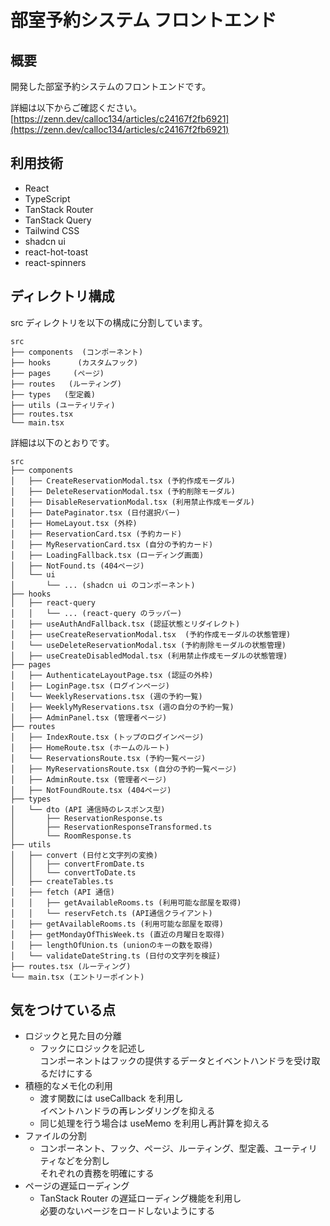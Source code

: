 # 部室予約システム フロントエンド

## 概要

開発した部室予約システムのフロントエンドです。

詳細は以下からご確認ください。
[https://zenn.dev/calloc134/articles/c24167f2fb6921](https://zenn.dev/calloc134/articles/c24167f2fb6921)

## 利用技術

- React
- TypeScript
- TanStack Router
- TanStack Query
- Tailwind CSS
- shadcn ui
- react-hot-toast
- react-spinners

## ディレクトリ構成

src ディレクトリを以下の構成に分割しています。

```src
src
├── components  (コンポーネント)
├── hooks      (カスタムフック)
├── pages     (ページ)
├── routes   (ルーティング)
├── types   (型定義)
├── utils (ユーティリティ)
├── routes.tsx
└── main.tsx
```

詳細は以下のとおりです。

```
src
├── components
│   ├── CreateReservationModal.tsx (予約作成モーダル)
│   ├── DeleteReservationModal.tsx (予約削除モーダル)
│   ├── DisableReservationModal.tsx (利用禁止作成モーダル)
│   ├── DatePaginator.tsx (日付選択バー)
│   ├── HomeLayout.tsx (外枠)
│   ├── ReservationCard.tsx (予約カード)
│   ├── MyReservationCard.tsx (自分の予約カード)
│   ├── LoadingFallback.tsx (ローディング画面)
│   ├── NotFound.ts (404ページ)
│   └── ui
│       └── ... (shadcn ui のコンポーネント)
├── hooks
│   ├── react-query
│   │   └── ... (react-query のラッパー)
│   ├── useAuthAndFallback.tsx (認証状態とリダイレクト)
│   ├── useCreateReservationModal.tsx  (予約作成モーダルの状態管理)
│   └── useDeleteReservationModal.tsx (予約削除モーダルの状態管理)
│   ├── useCreateDisabledModal.tsx (利用禁止作成モーダルの状態管理)
├── pages
│   ├── AuthenticateLayoutPage.tsx (認証の外枠)
│   ├── LoginPage.tsx (ログインページ)
│   └── WeeklyReservations.tsx (週の予約一覧)
│   ├── WeeklyMyReservations.tsx (週の自分の予約一覧)
│   ├── AdminPanel.tsx (管理者ページ)
├── routes
│   ├── IndexRoute.tsx (トップのログインページ)
│   ├── HomeRoute.tsx (ホームのルート)
│   └── ReservationsRoute.tsx (予約一覧ページ)
│   ├── MyReservationsRoute.tsx (自分の予約一覧ページ)
│   ├── AdminRoute.tsx (管理者ページ)
│   ├── NotFoundRoute.tsx (404ページ)
├── types
│   └── dto (API 通信時のレスポンス型)
│       ├── ReservationResponse.ts
│       ├── ReservationResponseTransformed.ts
│       └── RoomResponse.ts
├── utils
│   ├── convert (日付と文字列の変換)
│   │   ├── convertFromDate.ts
│   │   └── convertToDate.ts
│   ├── createTables.ts
│   ├── fetch (API 通信)
│   │   ├── getAvailableRooms.ts (利用可能な部屋を取得)
│   │   └── reservFetch.ts (API通信クライアント)
│   ├── getAvailableRooms.ts (利用可能な部屋を取得)
│   ├── getMondayOfThisWeek.ts (直近の月曜日を取得)
│   ├── lengthOfUnion.ts (unionのキーの数を取得)
│   └── validateDateString.ts (日付の文字列を検証)
├── routes.tsx (ルーティング)
└── main.tsx (エントリーポイント)
```

## 気をつけている点

- ロジックと見た目の分離
  - フックにロジックを記述し  
    コンポーネントはフックの提供するデータとイベントハンドラを受け取るだけにする
- 積極的なメモ化の利用
  - 渡す関数には useCallback を利用し  
    イベントハンドラの再レンダリングを抑える
  - 同じ処理を行う場合は useMemo を利用し再計算を抑える
- ファイルの分割
  - コンポーネント、フック、ページ、ルーティング、型定義、ユーティリティなどを分割し  
     それぞれの責務を明確にする
- ページの遅延ローディング
  - TanStack Router の遅延ローディング機能を利用し  
    必要のないページをロードしないようにする

